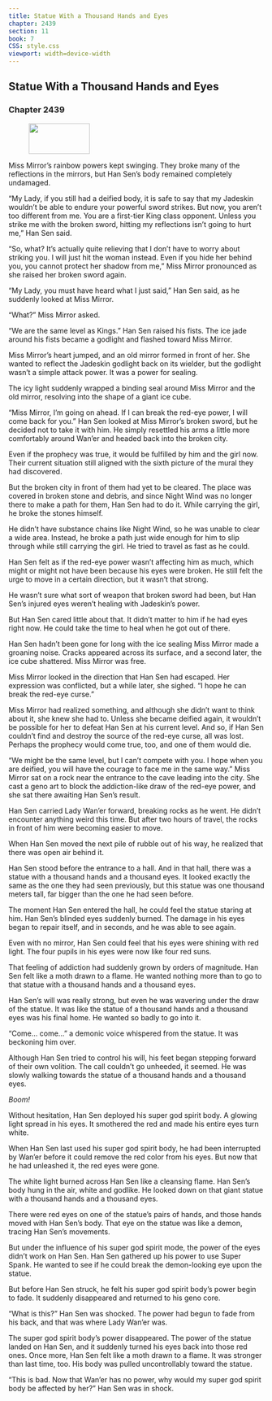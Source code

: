 ```yaml
---
title: Statue With a Thousand Hands and Eyes
chapter: 2439
section: 11
book: 7
CSS: style.css
viewport: width=device-width
---
```


## Statue With a Thousand Hands and Eyes

### Chapter 2439

<figure>
	<img src="../Images/gem.gif" alt="" id="gem" width="120" height="60" />
</figure>

Miss Mirror’s rainbow powers kept swinging. They broke many of the reflections in the mirrors, but Han Sen’s body remained completely undamaged.

“My Lady, if you still had a deified body, it is safe to say that my Jadeskin wouldn’t be able to endure your powerful sword strikes. But now, you aren’t too different from me. You are a first-tier King class opponent. Unless you strike me with the broken sword, hitting my reflections isn’t going to hurt me,” Han Sen said.

“So, what? It’s actually quite relieving that I don’t have to worry about striking you. I will just hit the woman instead. Even if you hide her behind you, you cannot protect her shadow from me,” Miss Mirror pronounced as she raised her broken sword again.

“My Lady, you must have heard what I just said,” Han Sen said, as he suddenly looked at Miss Mirror.

“What?” Miss Mirror asked.

“We are the same level as Kings.” Han Sen raised his fists. The ice jade around his fists became a godlight and flashed toward Miss Mirror.

Miss Mirror’s heart jumped, and an old mirror formed in front of her. She wanted to reflect the Jadeskin godlight back on its wielder, but the godlight wasn’t a simple attack power. It was a power for sealing.

The icy light suddenly wrapped a binding seal around Miss Mirror and the old mirror, resolving into the shape of a giant ice cube.

“Miss Mirror, I’m going on ahead. If I can break the red-eye power, I will come back for you.” Han Sen looked at Miss Mirror’s broken sword, but he decided not to take it with him. He simply resettled his arms a little more comfortably around Wan’er and headed back into the broken city.

Even if the prophecy was true, it would be fulfilled by him and the girl now. Their current situation still aligned with the sixth picture of the mural they had discovered.

But the broken city in front of them had yet to be cleared. The place was covered in broken stone and debris, and since Night Wind was no longer there to make a path for them, Han Sen had to do it. While carrying the girl, he broke the stones himself.

He didn’t have substance chains like Night Wind, so he was unable to clear a wide area. Instead, he broke a path just wide enough for him to slip through while still carrying the girl. He tried to travel as fast as he could.

Han Sen felt as if the red-eye power wasn’t affecting him as much, which might or might not have been because his eyes were broken. He still felt the urge to move in a certain direction, but it wasn’t that strong.

He wasn’t sure what sort of weapon that broken sword had been, but Han Sen’s injured eyes weren’t healing with Jadeskin’s power.

But Han Sen cared little about that. It didn’t matter to him if he had eyes right now. He could take the time to heal when he got out of there.

Han Sen hadn’t been gone for long with the ice sealing Miss Mirror made a groaning noise. Cracks appeared across its surface, and a second later, the ice cube shattered. Miss Mirror was free.

Miss Mirror looked in the direction that Han Sen had escaped. Her expression was conflicted, but a while later, she sighed. “I hope he can break the red-eye curse.”

Miss Mirror had realized something, and although she didn’t want to think about it, she knew she had to. Unless she became deified again, it wouldn’t be possible for her to defeat Han Sen at his current level. And so, if Han Sen couldn’t find and destroy the source of the red-eye curse, all was lost. Perhaps the prophecy would come true, too, and one of them would die.

“We might be the same level, but I can’t compete with you. I hope when you are deified, you will have the courage to face me in the same way.” Miss Mirror sat on a rock near the entrance to the cave leading into the city. She cast a geno art to block the addiction-like draw of the red-eye power, and she sat there awaiting Han Sen’s result.

Han Sen carried Lady Wan’er forward, breaking rocks as he went. He didn’t encounter anything weird this time. But after two hours of travel, the rocks in front of him were becoming easier to move.

When Han Sen moved the next pile of rubble out of his way, he realized that there was open air behind it.

Han Sen stood before the entrance to a hall. And in that hall, there was a statue with a thousand hands and a thousand eyes. It looked exactly the same as the one they had seen previously, but this statue was one thousand meters tall, far bigger than the one he had seen before.

The moment Han Sen entered the hall, he could feel the statue staring at him. Han Sen’s blinded eyes suddenly burned. The damage in his eyes began to repair itself, and in seconds, and he was able to see again.

Even with no mirror, Han Sen could feel that his eyes were shining with red light. The four pupils in his eyes were now like four red suns.

That feeling of addiction had suddenly grown by orders of magnitude. Han Sen felt like a moth drawn to a flame. He wanted nothing more than to go to that statue with a thousand hands and a thousand eyes.

Han Sen’s will was really strong, but even he was wavering under the draw of the statue. It was like the statue of a thousand hands and a thousand eyes was his final home. He wanted so badly to go into it.

“Come… come…” a demonic voice whispered from the statue. It was beckoning him over.

Although Han Sen tried to control his will, his feet began stepping forward of their own volition. The call couldn’t go unheeded, it seemed. He was slowly walking towards the statue of a thousand hands and a thousand eyes.

*Boom!*

Without hesitation, Han Sen deployed his super god spirit body. A glowing light spread in his eyes. It smothered the red and made his entire eyes turn white.

When Han Sen last used his super god spirit body, he had been interrupted by Wan’er before it could remove the red color from his eyes. But now that he had unleashed it, the red eyes were gone.

The white light burned across Han Sen like a cleansing flame. Han Sen’s body hung in the air, white and godlike. He looked down on that giant statue with a thousand hands and a thousand eyes.

There were red eyes on one of the statue’s pairs of hands, and those hands moved with Han Sen’s body. That eye on the statue was like a demon, tracing Han Sen’s movements.

But under the influence of his super god spirit mode, the power of the eyes didn’t work on Han Sen. Han Sen gathered up his power to use Super Spank. He wanted to see if he could break the demon-looking eye upon the statue.

But before Han Sen struck, he felt his super god spirit body’s power begin to fade. It suddenly disappeared and returned to his geno core.

“What is this?” Han Sen was shocked. The power had begun to fade from his back, and that was where Lady Wan’er was.

The super god spirit body’s power disappeared. The power of the statue landed on Han Sen, and it suddenly turned his eyes back into those red ones. Once more, Han Sen felt like a moth drawn to a flame. It was stronger than last time, too. His body was pulled uncontrollably toward the statue.

“This is bad. Now that Wan’er has no power, why would my super god spirit body be affected by her?” Han Sen was in shock.